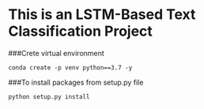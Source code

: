 # This is an LSTM-Based Text Classification Project

###Crete virtual environment
```commanndline
conda create -p venv python==3.7 -y
```

###To install packages from setup.py file
```commandline
python setup.py install
```

###